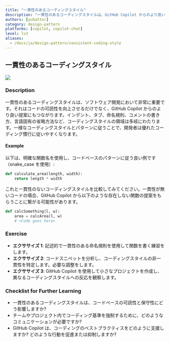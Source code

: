 ```yaml
---
title: "一貫性のあるコーディングスタイル"
description: "一貫性のあるコーディングスタイルは、GitHub Copilot からのより良い提案につながります。"
authors: [yuhattor]
category: design-pattern
platforms: [copilot, copilot-chat]
level: lv3
aliases:
  - /docs/ja/design-pattern/consistent-coding-style
---
```


## 一貫性のあるコーディングスタイル

[<img src="https://img.shields.io/badge/Lv3-Mature_Best_Practice-brightgreen">](https://github.com/orgs/AI-Native-Development/projects/1/)

### Description

一貫性のあるコーディングスタイルは、ソフトウェア開発において非常に重要です。それはコードの可読性を向上させるだけでなく、GitHub Copilot からのより良い提案にもつながります。インデント、タブ、命名規則、コメントの書き方、言語固有の省略方法など、コーディングスタイルの領域は多岐にわたります。一様なコーディングスタイルとパターンに従うことで、開発者は優れたコーディング慣行に従いやすくなります。

#### Example

以下は、明確な関数名を使用し、コードベースのパターンに従う良い例です（snake_case を使用）: 

```python
def calculate_area(length, width):
    return length * width
```

これと一貫性のないコーディングスタイルを比較してみてください。一貫性が無いコードの場合、GitHub Copilot から以下のような存在しない関数の提案をもらうことに繋がる可能性があります。

```python
def calcSomething(l, w):
    area = calcArea(l, w)
    # <Code goes here>
```

### Exercise

- **エクササイズ 1**: 記述的で一貫性のある命名規則を使用して関数を書く練習をします。
- **エクササイズ 2**: コードスニペットを分析し、コーディングスタイルの非一貫性を特定します。必要な調整をします。
- **エクササイズ 3**: GitHub Copilot を使用して小さなプロジェクトを作成し、異なるコーディングスタイルへの反応を観察します。

### Checklist for Further Learning

- 一貫性のあるコーディングスタイルは、コードベースの可読性と保守性にどう影響しますか?
- チームやプロジェクト内でコーディング基準を強制するために、どのようなコミュニケーションが必要ですか?
- GitHub Copilot は、コーディングのベストプラクティスをどのように支援しますか? どのような行動を促進または抑制しますか?
